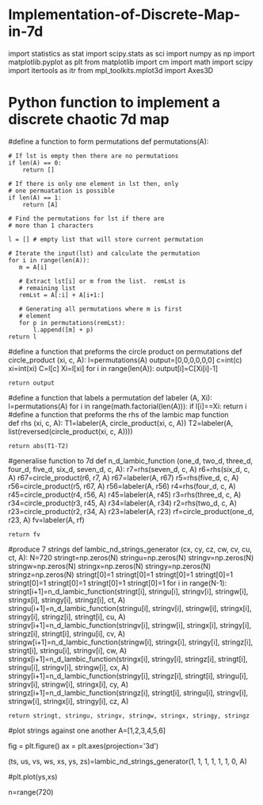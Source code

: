   # Implementation-of-Discrete-Map-in-7d
  import statistics as stat
  import scipy.stats as sci
  import numpy as np
  import matplotlib.pyplot as plt
  from matplotlib import cm
   import math
import scipy
import itertools as itr
from mpl_toolkits.mplot3d import Axes3D

# Python function to implement a discrete chaotic 7d map
#define a function to form permutations
def permutations(A): 
  
    # If lst is empty then there are no permutations 
    if len(A) == 0: 
        return [] 
  
    # If there is only one element in lst then, only 
    # one permuatation is possible 
    if len(A) == 1: 
        return [A] 
  
    # Find the permutations for lst if there are 
    # more than 1 characters 
  
    l = [] # empty list that will store current permutation 
  
    # Iterate the input(lst) and calculate the permutation 
    for i in range(len(A)): 
       m = A[i] 
  
       # Extract lst[i] or m from the list.  remLst is 
       # remaining list 
       remLst = A[:i] + A[i+1:] 
  
       # Generating all permutations where m is first 
       # element 
       for p in permutations(remLst): 
           l.append([m] + p) 
    return l
#define a function that preforms the circle product on permutations
def circle_product (xi, c, A):
    l=permutations(A)
    output=[0,0,0,0,0,0]
    c=int(c)
    xi=int(xi)
    C=l[c]
    Xi=l[xi]
    for i in range(len(A)):
        output[i]=C[Xi[i]-1]
    
    return output
#define a function that labels a permutation
def labeler (A, Xi):
    l=permutations(A)
    for i in range(math.factorial(len(A))):
        if l[i]==Xi:
            return i
#define a function that preforms the rhs of the lambic map function        
def rhs (xi, c, A):
    T1=labeler(A, circle_product(xi, c, A))
    T2=labeler(A, list(reversed(circle_product(xi, c, A))))
    
    return abs(T1-T2)
#generalise function to 7d
def n_d_lambic_function (one_d, two_d, three_d, four_d, five_d, six_d, seven_d, c, A):
    r7=rhs(seven_d, c, A)
    r6=rhs(six_d, c, A)
    r67=circle_product(r6, r7, A)
    r67=labeler(A, r67)
    r5=rhs(five_d, c, A)
    r56=circle_product(r5, r67, A)
    r56=labeler(A, r56)
    r4=rhs(four_d, c, A)
    r45=circle_product(r4, r56, A)
    r45=labeler(A, r45)
    r3=rhs(three_d, c, A)
    r34=circle_product(r3, r45, A)
    r34=labeler(A, r34)
    r2=rhs(two_d, c, A)
    r23=circle_product(r2, r34, A)
    r23=labeler(A, r23)
    rf=circle_product(one_d, r23, A)
    fv=labeler(A, rf)
    
    return fv
#produce 7 strings
def lambic_nd_strings_generator (cx, cy, cz, cw, cv, cu, ct, A):
    N=720
    stringt=np.zeros(N)
    stringu=np.zeros(N)
    stringv=np.zeros(N)
    stringw=np.zeros(N)
    stringx=np.zeros(N)
    stringy=np.zeros(N)
    stringz=np.zeros(N)
    stringt[0]=1
    stringt[0]=1
    stringt[0]=1
    stringt[0]=1
    stringt[0]=1
    stringt[0]=1
    stringt[0]=1
    stringt[0]=1
    for i in range(N-1):
        stringt[i+1]=n_d_lambic_function(stringt[i], stringu[i], stringv[i], stringw[i], stringx[i], stringy[i], stringz[i], ct, A)
        stringu[i+1]=n_d_lambic_function(stringu[i], stringv[i], stringw[i], stringx[i], stringy[i], stringz[i], stringt[i], cu, A)
        stringv[i+1]=n_d_lambic_function(stringv[i], stringw[i], stringx[i], stringy[i], stringz[i], stringt[i], stringu[i], cv, A)
        stringw[i+1]=n_d_lambic_function(stringw[i], stringx[i], stringy[i], stringz[i], stringt[i], stringu[i], stringv[i], cw, A)
        stringx[i+1]=n_d_lambic_function(stringx[i], stringy[i], stringz[i], stringt[i], stringu[i], stringv[i], stringw[i], cx, A)
        stringy[i+1]=n_d_lambic_function(stringy[i], stringz[i], stringt[i], stringu[i], stringv[i], stringw[i], stringx[i], cy, A)
        stringz[i+1]=n_d_lambic_function(stringz[i], stringt[i], stringu[i], stringv[i], stringw[i], stringx[i], stringy[i], cz, A)
        
    return stringt, stringu, stringv, stringw, stringx, stringy, stringz
#plot strings against one another
A=[1,2,3,4,5,6]

fig = plt.figure()
ax = plt.axes(projection='3d')

(ts, us, vs, ws, xs, ys, zs)=lambic_nd_strings_generator(1, 1, 1, 1, 1, 1, 0, A)

#plt.plot(ys,xs)

n=range(720)
